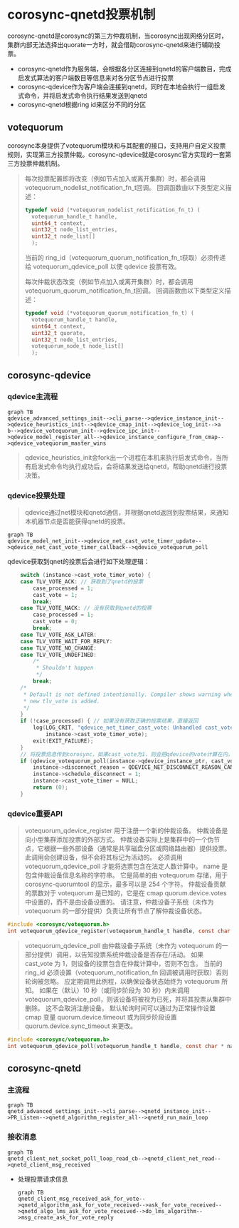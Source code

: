 # corosync-qnetd投票机制

corosync-qnetd是corosync的第三方仲裁机制，当corosync出现网络分区时，集群内部无法选择出quorate一方时，就会借助corosync-qnetd来进行辅助投票。

- corosync-qnetd作为服务端，会根据各分区连接到qnetd的客户端数目，完成启发式算法的客户端数目等信息来对各分区节点进行投票
- corosync-qdevice作为客户端会连接到qnetd，同时在本地会执行一组启发式命令，并将启发式命令执行结果发送到qnetd
- corosync-qnetd根据ring id来区分不同的分区

## votequorum

corosync本身提供了votequorum模块和与其配套的接口，支持用户自定义投票规则，实现第三方投票仲裁。corosync-qdevice就是corosync官方实现的一套第三方投票仲裁机制。

>
>
>每次投票配置即将改变（例如节点加入或离开集群）时，都会调用votequorum_nodelist_notification_fn_t回调。 回调函数由以下类型定义描述：
>
>```c
>typedef void (*votequorum_nodelist_notification_fn_t) (
>   votequorum_handle_t handle,
>   uint64_t context,
>   uint32_t node_list_entries,
>   uint32_t node_list[]
>   );
>```
>
>当前的 ring_id（votequorum_quorum_notification_fn_t获取）必须传递给 votequorum_qdevice_poll 以使 qdevice 投票有效。
>
>每次仲裁状态改变（例如节点加入或离开集群）时，都会调用votequorum_quorum_notification_fn_t回调。 回调函数由以下类型定义描述：
>
>```c
>typedef void (*votequorum_quorum_notification_fn_t) (
>   votequorum_handle_t handle,
>   uint64_t context,
>   uint32_t quorate,
>   uint32_t node_list_entries,
>   votequorum_node_t node_list[]
>   );
>```
>
>

## corosync-qdevice

### qdevice主流程

```mermaid
graph TB
qdevice_advanced_settings_init-->cli_parse-->qdevice_instance_init-->qdevice_heuristics_init-->qdevice_cmap_init-->qdevice_log_init-->a
b-->qdevice_votequorum_init-->qdevice_ipc_init-->qdevice_model_register_all-->qdevice_instance_configure_from_cmap-->qdevice_votequorum_master_wins
```



> qdevice_heuristics_init会fork出一个进程在本机来执行启发式命令，当所有启发式命令均执行成功后，会将结果发送给qnetd，帮助qnetd进行投票决策。

### qdevice投票处理

>qdevice通过net模块和qnetd通信，并根据qnetd返回到投票结果，来通知本机器节点是否能获得qnetd的投票。

```mermaid
graph TB
qdevice_model_net_init-->qdevice_net_cast_vote_timer_update-->qdevice_net_cast_vote_timer_callback-->qdevice_votequorum_poll
```

qdevice获取到qnet的投票后会进行如下处理逻辑：

```c
	switch (instance->cast_vote_timer_vote) {
	case TLV_VOTE_ACK: // 获取到了qnetd的投票
		case_processed = 1;
		cast_vote = 1;
		break;
	case TLV_VOTE_NACK: // 没有获取到qnetd的投票
		case_processed = 1;
		cast_vote = 0;
		break;
	case TLV_VOTE_ASK_LATER:
	case TLV_VOTE_WAIT_FOR_REPLY:
	case TLV_VOTE_NO_CHANGE:
	case TLV_VOTE_UNDEFINED:
		/*
		 * Shouldn't happen
		 */
		break;
	/*
	 * Default is not defined intentionally. Compiler shows warning when
	 * new tlv_vote is added.
	 */
	}
	if (!case_processed) { // 如果没有获取正确的投票结果，直接返回
		log(LOG_CRIT, "qdevice_net_timer_cast_vote: Unhandled cast_vote_timer_vote %u",
		    instance->cast_vote_timer_vote);
		exit(EXIT_FAILURE);
	}
	// 将投票信息传到corosync，如果cast_vote为1，则会把qdevice的vote计算在内，否则不会包含qdevice的vote
	if (qdevice_votequorum_poll(instance->qdevice_instance_ptr, cast_vote) != 0) { 
		instance->disconnect_reason = QDEVICE_NET_DISCONNECT_REASON_CANT_SCHEDULE_VOTING_TIMER;
		instance->schedule_disconnect = 1;
		instance->cast_vote_timer = NULL;
		return (0);
	}
```



### qdevice重要API

>
>
>votequorum_qdevice_register 用于注册一个新的仲裁设备。 仲裁设备是向小型集群添加投票的外部方式。 仲裁设备实际上是集群中的一个伪节点，它根据一些外部设备（通常是共享磁盘分区或网络路由器）提供投票。
>此调用会创建设备，但不会将其标记为活动的。 必须调用 votequorum_qdevice_poll 才能将选票包含在法定人数计算中。
>name 是包含仲裁设备信息名称的字符串。 它是简单的由 votequorum 存储，用于 corosync-quorumtool 的显示，最多可以是 254 个字符。
>仲裁设备贡献的票数对于 votequorum 是已知的，它是在 cmap quorum.device.votes 中设置的，而不是由设备设置的。
>请注意，仲裁设备子系统（未作为 votequorum 的一部分提供）负责让所有节点了解仲裁设备状态。

```c
#include <corosync/votequorum.h>
int votequorum_qdevice_register(votequorum_handle_t handle, const char * name);
```

>
>
>votequorum_qdevice_poll 由仲裁设备子系统（未作为 votequorum 的一部分提供）调用，以告知投票系统仲裁设备是否存在/活动。 如果 cast_vote 为 1，则设备的投票包含在仲裁计算中，否则不包含。 当前的 ring_id 必须设置（votequorum_notification_fn 回调被调用时获取）否则轮询被忽略。 应定期调用此例程，以确保设备状态始终为 votequorum 所知。 如果在（默认）10 秒（或同步阶段为 30 秒）内未调用 votequorum_qdevice_poll，则该设备将被视为已死，并将其投票从集群中删除。 这不会取消注册设备。 默认轮询时间可以通过为正常操作设置 cmap 变量 quorum.device.timeout 或为同步阶段设置 quorum.device.sync_timeout 来更改。

```c
#include <corosync/votequorum.h>
int votequorum_qdevice_poll(votequorum_handle_t handle, const char * name, unsigned int cast_vote, votequorum_ring_id_t ring_id);
```

## corosync-qnetd

### 主流程

```mermaid
graph TB
qnetd_advanced_settings_init-->cli_parse-->qnetd_instance_init-->PR_Listen-->qnetd_algorithm_register_all-->qnetd_run_main_loop
```

### 接收消息

```mermaid
graph TB
qnetd_client_net_socket_poll_loop_read_cb-->qnetd_client_net_read-->qnetd_client_msg_received
```

- 处理投票请求信息

  ```mermaid
  graph TB
  qnetd_client_msg_received_ask_for_vote-->qnetd_algorithm_ask_for_vote_received-->ask_for_vote_received-->qnetd_algo_lms_ask_for_vote_received-->do_lms_algorithm-->msg_create_ask_for_vote_reply
  ```

  

